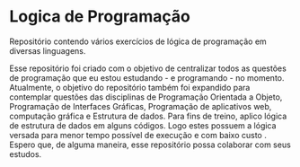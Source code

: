 # Logica de Programação

Repositório contendo vários exercícios de lógica de programação em diversas linguagens. 



Esse repositório foi criado com o objetivo de centralizar todos as questões de programação que eu estou estudando - e programando - no momento. Atualmente, o objetivo do repositório também foi expandido para contemplar questões das disciplinas de Programação Orientada a Objeto, Programação de Interfaces Gráficas, Programação de aplicativos web, computação gráfica e  Estrutura de dados. Para fins de treino, aplico lógica de estrutura de dados em alguns códigos. Logo estes possuem a lógica versada para menor tempo possível  de execução e com baixo custo . Espero que, de alguma maneira, esse repositório possa colaborar com seus estudos.
